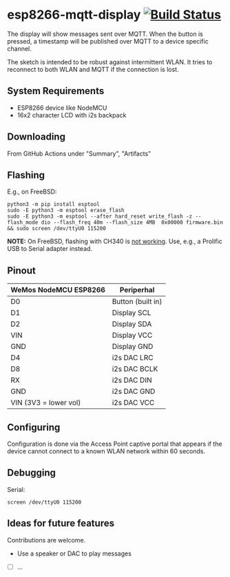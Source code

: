 # esp8266-mqtt-display [![Build Status](https://github.com/probonopd/esp8266-mqtt-display/actions/workflows/compile.yml/badge.svg)](https://github.com/probonopd/esp8266-mqtt-display/actions/workflows/compile.yml)

The display will show messages sent over MQTT. When the button is pressed, a timestamp will be published over MQTT to a device specific channel.

The sketch is intended to be robust against intermittent WLAN. It tries to reconnect to both WLAN and MQTT if the connection is lost.

## System Requirements

* ESP8266 device like NodeMCU
* 16x2 character LCD with i2s backpack

## Downloading

From GitHub Actions under "Summary", "Artifacts"

## Flashing

E.g., on FreeBSD:

```
python3 -m pip install esptool
sudo -E python3 -m esptool erase_flash
sudo -E python3 -m esptool --after hard_reset write_flash -z --flash_mode dio --flash_freq 40m --flash_size 4MB  0x00000 firmware.bin && sudo screen /dev/ttyU0 115200
```

__NOTE:__ On FreeBSD, flashing with CH340 is [not working](https://github.com/espressif/esptool/issues/272). Use, e.g., a Prolific USB to Serial adapter instead.

## Pinout

| WeMos NodeMCU ESP8266 | Periperhal            |
|-----------------------|-----------------------|
| D0                    | Button (built in)     |
| D1                    | Display SCL           |
| D2                    | Display SDA           |
| VIN                   | Display VCC           |
| GND                   | Display GND           |
| D4                    | i2s DAC LRC           |
| D8                    | i2s DAC BCLK          |
| RX                    | i2s DAC DIN           |
| GND                   | i2s DAC GND           |
| VIN (3V3 = lower vol) | i2s DAC VCC           |

## Configuring

Configuration is done via the Access Point captive portal that appears if the device cannot connect to a known WLAN network within 60 seconds.

## Debugging

Serial:

```
screen /dev/ttyU0 115200
```

## Ideas for future features

Contributions are welcome.

- Use a speaker or DAC to play messages
- [ ] ...
